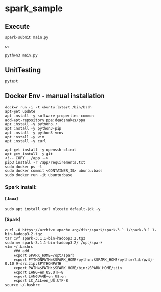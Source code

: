 # spark_sample

## Execute
```
spark-submit main.py
```
or
```
python3 main.py
```

## UnitTesting
    pytest

## Docker Env - manual installation

    docker run -i -t ubuntu:latest /bin/bash
    apt-get update
    apt install -y software-properties-common
    add-apt-repository ppa:deadsnakes/ppa
    apt install -y python3.7
    apt install -y python3-pip
    apt install -y python3-venv
    apt install -y vim
    apt install -y curl

    apt-get install -y openssh-client
    apt-get install -y git
    <!-- COPY . /app -->
    pip3 install -r /app/requirements.txt
    sudo docker ps –l
    sudo docker commit <CONTAINER_ID> ubuntu:base
    sudo docker run -it ubuntu:base


### Spark install:
#### [Java]
    sudo apt install curl mlocate default-jdk -y
#### [Spark]
    curl -O https://archive.apache.org/dist/spark/spark-3.1.1/spark-3.1.1-bin-hadoop3.2.tgz
    tar xvf spark-3.1.1-bin-hadoop3.2.tgz
    sudo mv spark-3.1.1-bin-hadoop3.2/ /opt/spark 
    vim ~/.bashrc
        ### add
        export SPARK_HOME=/opt/spark
        export PYTHONPATH=$SPARK_HOME/python:$SPARK_HOME/python/lib/py4j-0.10.9-src.zip:$PYTHONPATH
        export PATH=$PATH:$SPARK_HOME/bin:$SPARK_HOME/sbin
        export LANG=en_US.UTF-8
        export LANGUAGE=en_US:en
        export LC_ALL=en_US.UTF-8
    source ~/.bashrc
